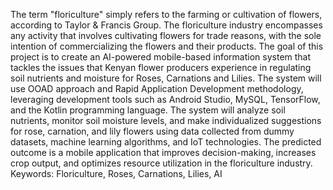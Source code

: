 The term "floriculture" simply refers to the farming or cultivation of flowers, according to Taylor & Francis Group. The floriculture industry encompasses any activity that involves cultivating flowers for trade reasons, with the sole intention of commercializing the flowers and their products. The goal of this project is to create an AI-powered mobile-based information system that tackles the issues that Kenyan flower producers experience in regulating soil nutrients and moisture for Roses, Carnations and Lilies. The system will use OOAD approach and Rapid Application Development methodology, leveraging development tools such as Android Studio, MySQL, TensorFlow, and the Kotlin programming language. The system will analyze soil nutrients, monitor soil moisture levels, and make individualized suggestions for rose, carnation, and lily flowers using data collected from dummy datasets, machine learning algorithms, and IoT technologies. The predicted outcome is a mobile application that improves decision-making, increases crop output, and optimizes resource utilization in the floriculture industry.
Keywords: Floriculture, Roses, Carnations, Lilies, AI
